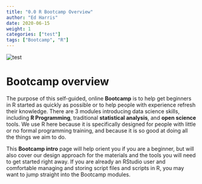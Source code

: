 ```yaml
---
title: "0.0 R Bootcamp Overview"
author: "Ed Harris"
date: 2020-06-15
weight: 1
categories: ["test"]
tags: ["Bootcamp", "R"]
---
```


![test](/img/hex-sm.png)

# Bootcamp overview

The purpose of this self-guided, online **Bootcamp** is to help get beginners in R started as quickly as possible or to help people with experience refresh their knowledge. There are 3 modules introducing data science skills, including **R Programming**, traditional **statistical analysis**, and **open science** tools.  We use R here because it is specifically designed for people with little or no formal programming training, and because it is so good at doing all the things we aim to do.  

This **Bootcamp intro** page will help orient you if you are a beginner, but will also cover our design approach for the materials and the tools you will need to get started right away.  If you are already an RStudio user and comfortable managing and storing script files and scripts in R, you may  want to jump straight into the Bootcamp modules.
